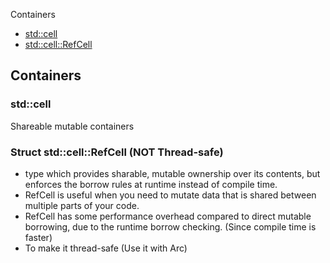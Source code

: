 Containers
- [std::cell](#sc)
- [std::cell::RefCell](#rc)

## Containers
<a name=sc></a>
### std::cell
Shareable mutable containers

<a name=rc></a>
### Struct std::cell::RefCell (NOT Thread-safe)
- type which provides sharable, mutable ownership over its contents, but enforces the borrow rules at runtime instead of compile time.
- RefCell is useful when you need to mutate data that is shared between multiple parts of your code.
- RefCell has some performance overhead compared to direct mutable borrowing, due to the runtime borrow checking. (Since compile time is faster)
- To make it thread-safe (Use it with Arc)
